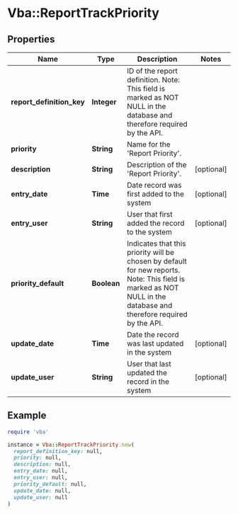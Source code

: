 # Vba::ReportTrackPriority

## Properties

| Name | Type | Description | Notes |
| ---- | ---- | ----------- | ----- |
| **report_definition_key** | **Integer** | ID of the report definition. Note: This field is marked as NOT NULL in the database and therefore required by the API. |  |
| **priority** | **String** | Name for the &#39;Report Priority&#39;. |  |
| **description** | **String** | Description of the &#39;Report Priority&#39;. | [optional] |
| **entry_date** | **Time** | Date record was first added to the system | [optional] |
| **entry_user** | **String** | User that first added the record to the system | [optional] |
| **priority_default** | **Boolean** | Indicates that this priority will be chosen by default for new reports. Note: This field is marked as NOT NULL in the database and therefore required by the API. |  |
| **update_date** | **Time** | Date the record was last updated in the system | [optional] |
| **update_user** | **String** | User that last updated the record in the system | [optional] |

## Example

```ruby
require 'vba'

instance = Vba::ReportTrackPriority.new(
  report_definition_key: null,
  priority: null,
  description: null,
  entry_date: null,
  entry_user: null,
  priority_default: null,
  update_date: null,
  update_user: null
)
```

